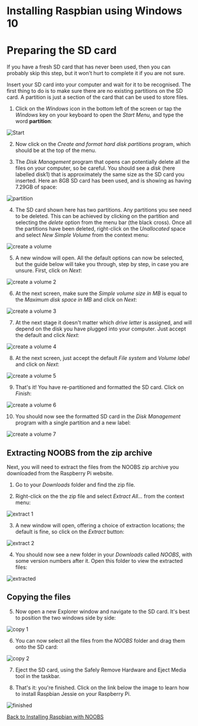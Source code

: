 # Installing Raspbian using Windows 10

# Preparing the SD card

If you have a fresh SD card that has never been used, then you can probably skip this step, but it won't hurt to complete it if you are not sure.

Insert your SD card into your computer and wait for it to be recognised. The first thing to do is to make sure there are no existing partitions on the SD card. A partition is just a section of the card that can be used to store files.

1. Click on the *Windows* icon in the bottom left of the screen or tap the *Windows* key on your keyboard to open the *Start Menu*, and type the word **partition**:

  ![Start](images/windows/partition1.png)

2. Now click on the *Create and format hard disk partitions* program, which should be at the top of the menu.

3. The *Disk Management* program that opens can potentially delete all the files on your computer, so be careful. You should see a *disk* (here labelled disk1) that is approximately the same size as the SD card you inserted. Here an 8GB SD card has been used, and is showing as having 7.29GB of space:

  ![partition](images/windows/deletePartition.png)

4. The SD card shown here has two partitions. Any partitions you see need to be deleted. This can be achieved by clicking on the partition and selecting the *delete* option from the menu bar (the black cross). Once all the partitions have been deleted, right-click on the *Unallocated* space and select *New Simple Volume* from the context menu:

  ![create a volume](images/windows/createVolume.png)

5. A new window will open. All the default options can now be selected, but the guide below will take you through, step by step, in case you are unsure. First, click on *Next*:

  ![create a volume 2](images/windows/createVolume2.png)

6. At the next screen, make sure the *Simple volume size in MB* is equal to the *Maximum disk space in MB* and click on *Next*:

  ![create a volume 3](images/windows/createVolume3.png)

7. At the next stage it doesn't matter which *drive letter* is assigned, and will depend on the disk you have plugged into your computer. Just accept the default and click *Next*:

  ![create a volume 4](images/windows/createVolume4.png)

8. At the next screen, just accept the default *File system* and *Volume label* and click on *Next*:

  ![create a volume 5](images/windows/createVolume5.png)

9. That's it! You have re-partitioned and formatted the SD card. Click on *Finish*:

  ![create a volume 6](images/windows/createVolume6.png)

10. You should now see the formatted SD card in the *Disk Management* program with a single partition and a new label:

  ![create a volume 7](images/windows/createVolume7.png)

## Extracting NOOBS from the zip archive

Next, you will need to extract the files from the NOOBS zip archive you downloaded from the Raspberry Pi website.

1. Go to your *Downloads* folder and find the zip file.

2. Right-click on the the zip file and select *Extract All...* from the context menu:

  ![extract 1](images/windows/extract1.png)

3. A new window will open, offering a choice of extraction locations; the default is fine, so click on the *Extract* button:

  ![extract 2](images/windows/extract2.png)

4. You should now see a new folder in your *Downloads* called *NOOBS*, with some version numbers after it. Open this folder to view the extracted files:

  ![extracted](images/windows/extracted.png)

## Copying the files

5. Now open a new Explorer window and navigate to the SD card. It's best to position the two windows side by side:

  ![copy 1](images/windows/copy1.png)

6. You can now select all the files from the *NOOBS* folder and drag them onto the SD card:

  ![copy 2](images/windows/copy2.png)

7. Eject the SD card, using the Safely Remove Hardware and Eject Media tool in the taskbar.

8. That's it: you're finished. Click on the link below the image to learn how to install Raspbian Jessie on your Raspberry Pi.

  ![finished](images/windows/finished.png)

[Back to Installing Raspbian with NOOBS](worksheet.md)

